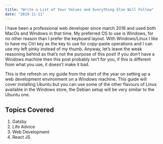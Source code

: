 ```yaml
---
title: "Write a List of Your Values and Everything Else Will Follow"
date: "2019-11-11"
---
```


I have been a professional web developer since march 2018 and used both MacOs and Windows in that time. My preferred OS to use is Windows, for no other reason than I prefer the keyboard layout.
With Windows/Linux I like to have my Ctrl key as the key to use for copy-paste operations and I can use my left pinky instead of my thumb. Anyway, let’s leave the weak reasoning behind as that’s not the purpose of this post!
If you don’t have a Windows machine then this post probably isn’t for you, if this is different from what you use, it doesn’t make it bad.

This is the refresh on my guide from the start of the year on setting up a web development environment on a Windows machine.
This guide will cover installing Ubuntu but you can use some of the other flavours of Linux available in the Windows store, the Debian setup will be very similar to the Ubuntu one.

## Topics Covered

1. Gatsby
2. Life Advice
3. Web Development
4. React JS